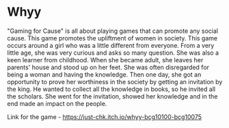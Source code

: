 # Whyy

"Gaming for Cause" is all about playing games that can promote any social cause. This game promotes the upliftment of women in society. This game occurs around a girl who was a little different from everyone. From a very little age, she was very curious and asks so many question. She was also a keen learner from childhood. When she became adult, she leaves her parents' house and stood up on her feet. She was often disregarded for being a woman and having the knowledge. Then one day, she got an opportunity to prove her worthiness in the society by getting an invitation by the king. He wanted to collect all the knowledge in books, so he invited all the scholars. She went for the invitation, showed her knowledge and in the end made an impact on the people. 

Link for the game - https://just-chk.itch.io/whyy-bcg10100-bcg10075
